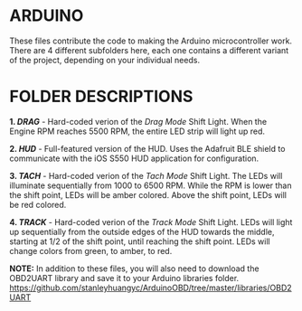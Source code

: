 # ARDUINO

These files contribute the code to making the Arduino microcontroller work. There are 4 different subfolders here, each one contains a different variant of the project, depending on your individual needs.

# FOLDER DESCRIPTIONS
**1. _DRAG_** - Hard-coded verion of the _Drag Mode_ Shift Light. When the Engine RPM reaches 5500 RPM, the entire LED strip will light up red.

**2. _HUD_** - Full-featured version of the HUD. Uses the Adafruit BLE shield to communicate with the iOS S550 HUD application for configuration. 

**3. _TACH_** - Hard-coded verion of the _Tach Mode_ Shift Light. The LEDs will illuminate sequentially from 1000 to 6500 RPM. While the RPM is lower than the shift point, LEDs will be amber colored. Above the shift point, LEDs will be red colored.

**4. _TRACK_** - Hard-coded verion of the _Track Mode_ Shift Light. LEDs will light up sequentially from the outside edges of the HUD towards the middle, starting at 1/2 of the shift point, until reaching the shift point. LEDs will change colors from green, to amber, to red.

**NOTE:** In addition to these files, you will also need to download the OBD2UART library and save it to your Arduino libraries folder. 
https://github.com/stanleyhuangyc/ArduinoOBD/tree/master/libraries/OBD2UART
